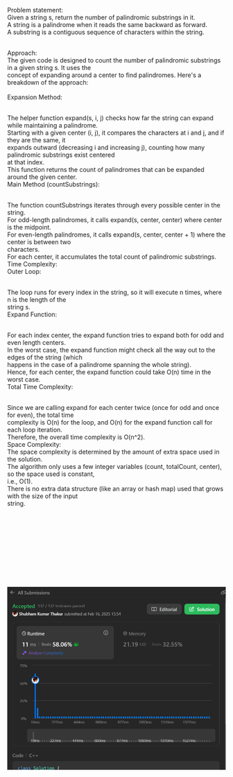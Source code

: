 Problem statement:</br>
Given a string s, return the number of palindromic substrings in it.</br>
A string is a palindrome when it reads the same backward as forward.</br>
A substring is a contiguous sequence of characters within the string.</br></br>

Approach:</br>
The given code is designed to count the number of palindromic substrings in a given string s. It uses the </br>concept of expanding around a center to find palindromes. Here's a breakdown of the approach:</br>
</br>
Expansion Method:</br></br>

The helper function expand(s, i, j) checks how far the string can expand while maintaining a palindrome.</br>
Starting with a given center (i, j), it compares the characters at i and j, and if they are the same, it </br>expands outward (decreasing i and increasing j), counting how many palindromic substrings exist centered </br>at that index.</br>
This function returns the count of palindromes that can be expanded around the given center.</br>
Main Method (countSubstrings):</br></br>

The function countSubstrings iterates through every possible center in the string.</br>
For odd-length palindromes, it calls expand(s, center, center) where center is the midpoint.</br>
For even-length palindromes, it calls expand(s, center, center + 1) where the center is between two </br>characters.</br>
For each center, it accumulates the total count of palindromic substrings.</br>
Time Complexity:</br>
Outer Loop:</br></br>

The loop runs for every index in the string, so it will execute n times, where n is the length of the </br>string s.</br>
Expand Function:</br></br>

For each index center, the expand function tries to expand both for odd and even length centers.</br>
In the worst case, the expand function might check all the way out to the edges of the string (which </br>happens in the case of a palindrome spanning the whole string).</br>
Hence, for each center, the expand function could take O(n) time in the worst case.</br>
Total Time Complexity:</br></br>

Since we are calling expand for each center twice (once for odd and once for even), the total time </br>complexity is O(n) for the loop, and O(n) for the expand function call for each loop iteration.</br>
Therefore, the overall time complexity is O(n^2).</br>
Space Complexity:</br>
The space complexity is determined by the amount of extra space used in the solution.</br>
The algorithm only uses a few integer variables (count, totalCount, center), so the space used is constant,</br> i.e., O(1).</br>
There is no extra data structure (like an array or hash map) used that grows with the size of the input </br>string.</br></br></br></br></br></br></br></br></br></br></br>

![alt text](image.png)